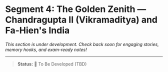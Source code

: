 # Segment 4: The Golden Zenith — Chandragupta II (Vikramaditya) and Fa-Hien's India

*This section is under development. Check back soon for engaging stories, memory hooks, and exam-ready notes!*

---

> **Status:** 🚧 To Be Developed (TBD)
